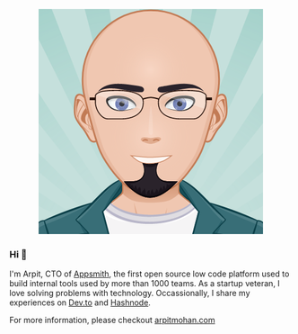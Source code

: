 
<p align="center">
    <img src="https://github.com/mohanarpit/mohanarpit/blob/master/myAvatar.png" alt="Arpit Mohan's avatar">
</p>

### Hi 👋

I'm Arpit, CTO of [Appsmith](https://github.com/appsmithorg/appsmith), the first open source low code platform used to build internal tools used by more than 1000 teams. As a startup veteran, I love solving problems with technology. Occassionally, I share my experiences on [Dev.to](https://dev.to/mohanarpit) and [Hashnode](https://hashnode.com/@mohanarpit).

For more information, please checkout [arpitmohan.com](https://arpitmohan.com)

<!--
**mohanarpit/mohanarpit** is a ✨ _special_ ✨ repository because its `README.md` (this file) appears on your GitHub profile.

Here are some ideas to get you started:

- 🔭 I’m currently working on ...
- 🌱 I’m currently learning ...
- 👯 I’m looking to collaborate on ...
- 🤔 I’m looking for help with ...
- 💬 Ask me about ...
- 📫 How to reach me: ...
- 😄 Pronouns: ...
- ⚡ Fun fact: ...
-->

